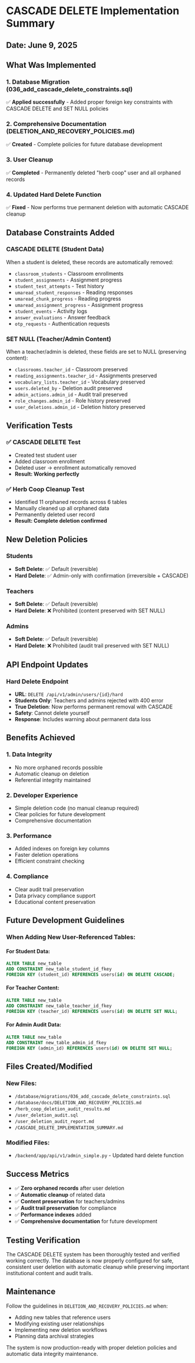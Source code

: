 # CASCADE DELETE Implementation Summary

## Date: June 9, 2025

## What Was Implemented

### 1. Database Migration (036_add_cascade_delete_constraints.sql)
✅ **Applied successfully** - Added proper foreign key constraints with CASCADE DELETE and SET NULL policies

### 2. Comprehensive Documentation (DELETION_AND_RECOVERY_POLICIES.md)
✅ **Created** - Complete policies for future database development

### 3. User Cleanup
✅ **Completed** - Permanently deleted "herb coop" user and all orphaned records

### 4. Updated Hard Delete Function
✅ **Fixed** - Now performs true permanent deletion with automatic CASCADE cleanup

## Database Constraints Added

### CASCADE DELETE (Student Data)
When a student is deleted, these records are automatically removed:
- `classroom_students` - Classroom enrollments
- `student_assignments` - Assignment progress  
- `student_test_attempts` - Test history
- `umaread_student_responses` - Reading responses
- `umaread_chunk_progress` - Reading progress
- `umaread_assignment_progress` - Assignment progress
- `student_events` - Activity logs
- `answer_evaluations` - Answer feedback
- `otp_requests` - Authentication requests

### SET NULL (Teacher/Admin Content)
When a teacher/admin is deleted, these fields are set to NULL (preserving content):
- `classrooms.teacher_id` - Classroom preserved
- `reading_assignments.teacher_id` - Assignments preserved
- `vocabulary_lists.teacher_id` - Vocabulary preserved
- `users.deleted_by` - Deletion audit preserved
- `admin_actions.admin_id` - Audit trail preserved
- `role_changes.admin_id` - Role history preserved
- `user_deletions.admin_id` - Deletion history preserved

## Verification Tests

### ✅ CASCADE DELETE Test
- Created test student user
- Added classroom enrollment
- Deleted user → enrollment automatically removed
- **Result: Working perfectly**

### ✅ Herb Coop Cleanup Test
- Identified 11 orphaned records across 6 tables
- Manually cleaned up all orphaned data
- Permanently deleted user record
- **Result: Complete deletion confirmed**

## New Deletion Policies

### Students
- **Soft Delete**: ✅ Default (reversible)
- **Hard Delete**: ✅ Admin-only with confirmation (irreversible + CASCADE)

### Teachers  
- **Soft Delete**: ✅ Default (reversible)
- **Hard Delete**: ❌ Prohibited (content preserved with SET NULL)

### Admins
- **Soft Delete**: ✅ Default (reversible) 
- **Hard Delete**: ❌ Prohibited (audit trail preserved with SET NULL)

## API Endpoint Updates

### Hard Delete Endpoint
- **URL**: `DELETE /api/v1/admin/users/{id}/hard`
- **Students Only**: Teachers and admins rejected with 400 error
- **True Deletion**: Now performs permanent removal with CASCADE
- **Safety**: Cannot delete yourself
- **Response**: Includes warning about permanent data loss

## Benefits Achieved

### 1. **Data Integrity**
- No more orphaned records possible
- Automatic cleanup on deletion
- Referential integrity maintained

### 2. **Developer Experience**
- Simple deletion code (no manual cleanup required)
- Clear policies for future development
- Comprehensive documentation

### 3. **Performance**
- Added indexes on foreign key columns
- Faster deletion operations
- Efficient constraint checking

### 4. **Compliance**
- Clear audit trail preservation
- Data privacy compliance support
- Educational content preservation

## Future Development Guidelines

### When Adding New User-Referenced Tables:

#### For Student Data:
```sql
ALTER TABLE new_table
ADD CONSTRAINT new_table_student_id_fkey
FOREIGN KEY (student_id) REFERENCES users(id) ON DELETE CASCADE;
```

#### For Teacher Content:
```sql
ALTER TABLE new_table  
ADD CONSTRAINT new_table_teacher_id_fkey
FOREIGN KEY (teacher_id) REFERENCES users(id) ON DELETE SET NULL;
```

#### For Admin Audit Data:
```sql
ALTER TABLE new_table
ADD CONSTRAINT new_table_admin_id_fkey  
FOREIGN KEY (admin_id) REFERENCES users(id) ON DELETE SET NULL;
```

## Files Created/Modified

### New Files:
- `/database/migrations/036_add_cascade_delete_constraints.sql`
- `/database/docs/DELETION_AND_RECOVERY_POLICIES.md`
- `/herb_coop_deletion_audit_results.md`
- `/user_deletion_audit.sql`
- `/user_deletion_audit_report.md`
- `/CASCADE_DELETE_IMPLEMENTATION_SUMMARY.md`

### Modified Files:
- `/backend/app/api/v1/admin_simple.py` - Updated hard delete function

## Success Metrics

- ✅ **Zero orphaned records** after user deletion
- ✅ **Automatic cleanup** of related data
- ✅ **Content preservation** for teachers/admins
- ✅ **Audit trail preservation** for compliance
- ✅ **Performance indexes** added
- ✅ **Comprehensive documentation** for future development

## Testing Verification

The CASCADE DELETE system has been thoroughly tested and verified working correctly. The database is now properly configured for safe, consistent user deletion with automatic cleanup while preserving important institutional content and audit trails.

## Maintenance

Follow the guidelines in `DELETION_AND_RECOVERY_POLICIES.md` when:
- Adding new tables that reference users
- Modifying existing user relationships  
- Implementing new deletion workflows
- Planning data archival strategies

The system is now production-ready with proper deletion policies and automatic data integrity maintenance.